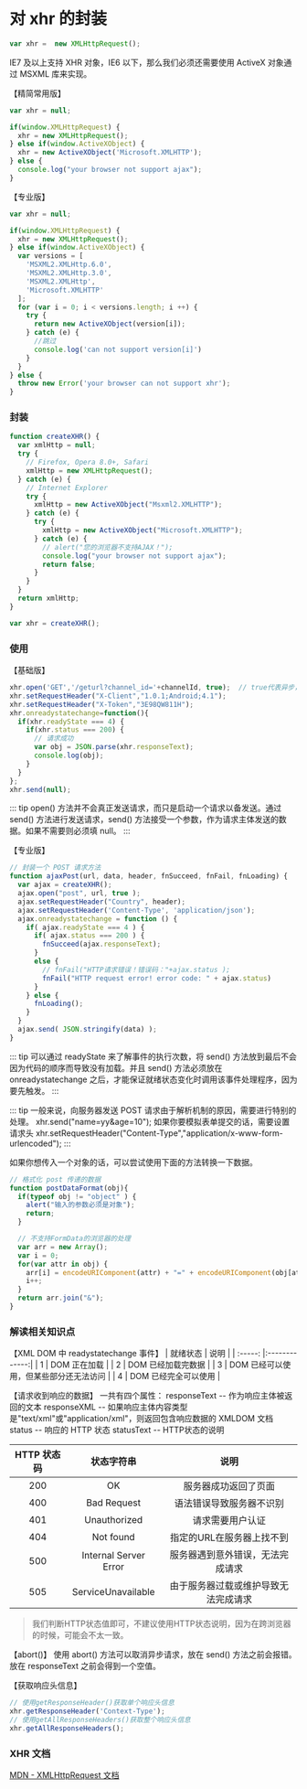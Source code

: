 # 对 xhr 的封装

``` js
var xhr =  new XMLHttpRequest();
```

IE7 及以上支持 XHR 对象，IE6 以下，那么我们必须还需要使用 ActiveX 对象通过 MSXML 库来实现。

【精简常用版】
``` js
var xhr = null;

if(window.XMLHttpRequest) {
  xhr = new XMLHttpRequest();
} else if(window.ActiveXObject) {
  xhr = new ActiveXObject('Microsoft.XMLHTTP');
} else {
  console.log("your browser not support ajax");
}
```

【专业版】
``` js
var xhr = null;

if(window.XMLHttpRequest) {
  xhr = new XMLHttpRequest();
} else if(window.ActiveXObject) {
  var versions = [
    'MSXML2.XMLHttp.6.0',
    'MSXML2.XMLHttp.3.0',
    'MSXML2.XMLHttp',
    'Microsoft.XMLHTTP'
  ];
  for (var i = 0; i < versions.length; i ++) {
    try {
      return new ActiveXObject(version[i]);
    } catch (e) {
      //跳过
      console.log('can not support version[i]')
    }
  }
} else {
  throw new Error('your browser can not support xhr');
}
```

### 封装

``` js
function createXHR() {
  var xmlHttp = null;
  try {
    // Firefox, Opera 8.0+, Safari
    xmlHttp = new XMLHttpRequest();
  } catch (e) {
    // Internet Explorer
    try {
      xmlHttp = new ActiveXObject("Msxml2.XMLHTTP");
    } catch (e) {
      try {
        xmlHttp = new ActiveXObject("Microsoft.XMLHTTP");
      } catch (e) {
        // alert("您的浏览器不支持AJAX！");
        console.log("your browser not support ajax");
        return false;
      }
    }
  }
  return xmlHttp;
}

var xhr = createXHR();
```

### 使用
【基础版】
``` js
xhr.open('GET','/geturl?channel_id='+channelId, true);  // true代表异步，false代表同步
xhr.setRequestHeader("X-Client","1.0.1;Android;4.1");
xhr.setRequestHeader("X-Token","3E98QW811H");
xhr.onreadystatechange=function(){
  if(xhr.readyState === 4) {
    if(xhr.status === 200) {
      // 请求成功
      var obj = JSON.parse(xhr.responseText);
      console.log(obj);
    }
  }
};
xhr.send(null);
```

::: tip
open() 方法并不会真正发送请求，而只是启动一个请求以备发送。通过 send() 方法进行发送请求，send() 方法接受一个参数，作为请求主体发送的数据。如果不需要则必须填 null。
:::

【专业版】
``` js
// 封装一个 POST 请求方法
function ajaxPost(url, data, header, fnSucceed, fnFail, fnLoading) {
  var ajax = createXHR();
  ajax.open("post", url, true );
  ajax.setRequestHeader("Country", header);
  ajax.setRequestHeader('Content-Type', 'application/json');
  ajax.onreadystatechange = function () {
    if( ajax.readyState === 4 ) {
      if( ajax.status === 200 ) {
        fnSucceed(ajax.responseText);
      }
      else {
        // fnFail("HTTP请求错误！错误码："+ajax.status );
        fnFail("HTTP request error! error code: " + ajax.status)
      }
    } else {
      fnLoading();
    }
  }
  ajax.send( JSON.stringify(data) );
}
```

::: tip
可以通过 readyState 来了解事件的执行次数，将 send() 方法放到最后不会因为代码的顺序而导致没有加载。并且 send() 方法必须放在 onreadystatechange 之后，才能保证就绪状态变化时调用该事件处理程序，因为要先触发。
:::

::: tip
一般来说，向服务器发送 POST 请求由于解析机制的原因，需要进行特别的处理。
xhr.send("name=yy&age=10");
如果你要模拟表单提交的话，需要设置请求头
xhr.setRequestHeader("Content-Type","application/x-www-form-urlencoded");
:::

如果你想传入一个对象的话，可以尝试使用下面的方法转换一下数据。
``` js
// 格式化 post 传递的数据
function postDataFormat(obj){
  if(typeof obj != "object" ) {
    alert("输入的参数必须是对象");
    return;
  }

  // 不支持FormData的浏览器的处理 
  var arr = new Array();
  var i = 0;
  for(var attr in obj) {
    arr[i] = encodeURIComponent(attr) + "=" + encodeURIComponent(obj[attr]);
    i++;
  }
  return arr.join("&");
}
```

### 解读相关知识点
【XML DOM 中 readystatechange 事件】
| 就绪状态 | 说明           |
| :-----: |:-------------:|
| 1       | DOM 正在加载 |
| 2       | DOM 已经加载完数据     |
| 3       | DOM 已经可以使用，但某些部分还无法访问    |
| 4       | DOM 已经完全可以使用     |

【请求收到响应的数据】
一共有四个属性：
responseText -- 作为响应主体被返回的文本
responseXML -- 如果响应主体内容类型是"text/xml"或"application/xml"，则返回包含响应数据的 XMLDOM 文档
status -- 响应的 HTTP 状态
statusText -- HTTP状态的说明

| HTTP 状态码 | 状态字符串              | 说明 |
| :--------: | :-------------------: | :---: |
| 200        | OK                    | 服务器成功返回了页面 |
| 400        | Bad Request           | 语法错误导致服务器不识别 |
| 401        | Unauthorized          | 请求需要用户认证 |
| 404        | Not found             | 指定的URL在服务器上找不到 |
| 500        | Internal Server Error | 服务器遇到意外错误，无法完成请求 |
| 505        | ServiceUnavailable    | 由于服务器过载或维护导致无法完成请求 |

> 我们判断HTTP状态值即可，不建议使用HTTP状态说明，因为在跨浏览器的时候，可能会不太一致。

【abort()】
使用 abort() 方法可以取消异步请求，放在 send() 方法之前会报错。放在 responseText 之前会得到一个空值。

【获取响应头信息】
``` js
// 使用getResponseHeader()获取单个响应头信息
xhr.getResponseHeader('Context-Type');
// 使用getAllResponseHeaders()获取整个响应头信息
xhr.getAllResponseHeaders();
```

### XHR 文档
[MDN - XMLHttpRequest 文档](https://developer.mozilla.org/zh-CN/docs/Web/API/XMLHttpRequest)